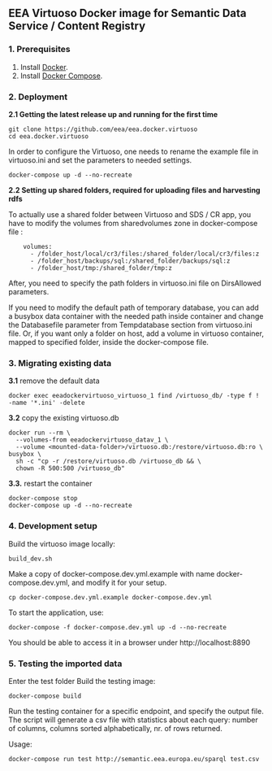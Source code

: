 ## EEA Virtuoso Docker image for Semantic Data Service / Content Registry

### 1.  Prerequisites

 1. Install [Docker](https://www.docker.com/).
 2. Install [Docker Compose](https://docs.docker.com/compose/).

### 2. Deployment
__2.1 Getting the latest release up and running for the first time__
```
git clone https://github.com/eea/eea.docker.virtuoso
cd eea.docker.virtuoso
```
In order to configure the Virtuoso, one needs to rename the example file in virtuoso.ini and set the parameters to needed settings.

```
docker-compose up -d --no-recreate
```
__2.2 Setting up shared folders, required for uploading files and harvesting rdfs__

To actually use a shared folder between Virtuoso and SDS / CR app, you have to modify the volumes from sharedvolumes zone in docker-compose file :
```
    volumes:
      - /folder_host/local/cr3/files:/shared_folder/local/cr3/files:z
      - /folder_host/backups/sql:/shared_folder/backups/sql:z
      - /folder_host/tmp:/shared_folder/tmp:z
```
After, you need to specify the path folders in virtuoso.ini file on DirsAllowed parameters.

If you need to modify the default path of temporary database, you can add a busybox data container with the needed path inside container and change the Databasefile parameter from Tempdatabase section from virtuoso.ini file.
Or, if you want only a folder on host, add a volume in virtuoso container, mapped to specified folder, inside the docker-compose file.

### 3. Migrating existing data
__3.1__ remove the default data
```
docker exec eeadockervirtuoso_virtuoso_1 find /virtuoso_db/ -type f ! -name '*.ini' -delete
```
__3.2__ copy the existing virtuoso.db
```
docker run --rm \
  --volumes-from eeadockervirtuoso_datav_1 \
  --volume <mounted-data-folder>/virtuoso.db:/restore/virtuoso.db:ro \
busybox \
  sh -c "cp -r /restore/virtuoso.db /virtuoso_db && \
  chown -R 500:500 /virtuoso_db"
```
 __3.3.__ restart the container
```
docker-compose stop
docker-compose up -d --no-recreate
```

### 4. Development setup
Build the virtuoso image locally:
```
build_dev.sh
```
Make a copy of docker-compose.dev.yml.example with name docker-compose.dev.yml, and modify it for your setup.
```
cp docker-compose.dev.yml.example docker-compose.dev.yml
```
To start the application, use:
```
docker-compose -f docker-compose.dev.yml up -d --no-recreate
```
You should be able to access it in a browser under http://localhost:8890

### 5. Testing the imported data
Enter the test folder
Build the testing image:
```
docker-compose build
```
Run the testing container for a specific endpoint, and specify the output file. The script will generate a csv file with statistics about each query: number of columns, columns sorted alphabetically, nr. of rows returned.

Usage:
```
docker-compose run test http://semantic.eea.europa.eu/sparql test.csv
```

